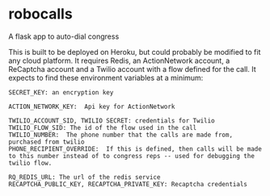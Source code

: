 # robocalls
A flask app to auto-dial congress

This is built to be deployed on Heroku, but could probably be modified to fit any cloud platform.  It requires Redis, an ActionNetwork account, a ReCaptcha account and a Twilio account with a flow defined for the call.  It expects to find these environment variables at a minimum:

    SECRET_KEY: an encryption key

    ACTION_NETWORK_KEY:  Api key for ActionNetwork

    TWILIO_ACCOUNT_SID, TWILIO SECRET: credentials for Twilio
    TWILIO_FLOW_SID: The id of the flow used in the call
    TWILIO_NUMBER:  The phone number that the calls are made from, purchased from twilio
    PHONE_RECIPIENT_OVERRIDE:  If this is defined, then calls will be made to this number instead of to congress reps -- used for debugging the twilio flow.
    
    RQ_REDIS_URL: The url of the redis service
    RECAPTCHA_PUBLIC_KEY, RECAPTCHA_PRIVATE_KEY: Recaptcha credentials

